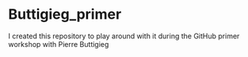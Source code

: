 # Buttigieg_primer
I created this repository to play around with it during the GitHub primer workshop with Pierre Buttigieg
